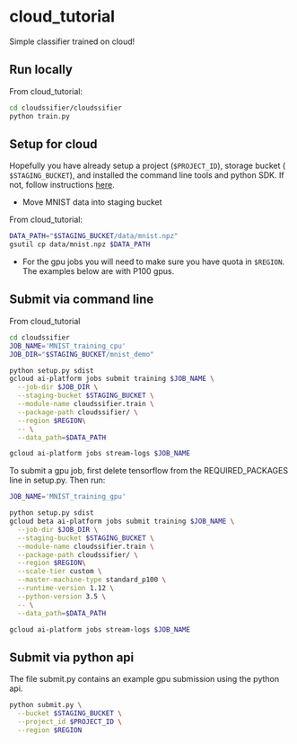 # cloud_tutorial
Simple classifier trained on cloud!

## Run locally
From cloud_tutorial:
```bash
cd cloudssifier/cloudssifier
python train.py
```

## Setup for cloud

Hopefully you have already setup a project (`$PROJECT_ID`), storage bucket ( `$STAGING_BUCKET`), and installed the command line tools and python SDK. If not, follow instructions [here](https://cloud.google.com/ml-engine/docs/tensorflow/getting-started-keras).

* Move MNIST data into staging bucket

From cloud_tutorial:
```bash
DATA_PATH="$STAGING_BUCKET/data/mnist.npz"
gsutil cp data/mnist.npz $DATA_PATH
```
* For the gpu jobs you will need to make sure you have quota in `$REGION`. The examples below are with P100 gpus.


## Submit via command line
From cloud_tutorial
```bash
cd cloudssifier
JOB_NAME='MNIST_training_cpu'
JOB_DIR="$STAGING_BUCKET/mnist_demo"

python setup.py sdist
gcloud ai-platform jobs submit training $JOB_NAME \
  --job-dir $JOB_DIR \
  --staging-bucket $STAGING_BUCKET \
  --module-name cloudssifier.train \
  --package-path cloudssifier/ \
  --region $REGION\
  -- \
  --data_path=$DATA_PATH

gcloud ai-platform jobs stream-logs $JOB_NAME
```

To submit a gpu job, first delete tensorflow from the REQUIRED_PACKAGES line in
 setup.py. Then run:

```bash
JOB_NAME='MNIST_training_gpu'

python setup.py sdist
gcloud beta ai-platform jobs submit training $JOB_NAME \
  --job-dir $JOB_DIR \
  --staging-bucket $STAGING_BUCKET \
  --module-name cloudssifier.train \
  --package-path cloudssifier/ \
  --region $REGION\
  --scale-tier custom \
  --master-machine-type standard_p100 \
  --runtime-version 1.12 \
  --python-version 3.5 \
  -- \
  --data_path=$DATA_PATH

gcloud ai-platform jobs stream-logs $JOB_NAME

```

## Submit via python api
The file submit.py contains an example gpu submission using the python api.
```bash
python submit.py \
  --bucket $STAGING_BUCKET \
  --project_id $PROJECT_ID \
  --region $REGION
```
